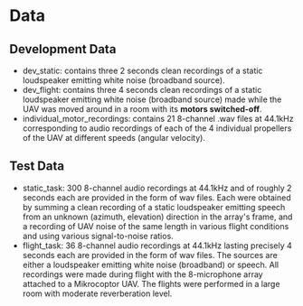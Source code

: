 # Data
## Development Data
 * dev_static: contains three 2 seconds clean recordings of a static loudspeaker emitting white noise (broadband source).
 * dev_flight: contains three 4 seconds clean recordings of a static loudspeaker emitting white noise (broadband source) made while the UAV was moved around in a room with its __motors switched-off__.
 * individual_motor_recordings: contains 21 8-channel .wav files at 44.1kHz corresponding to audio recordings of each of the 4 individual propellers of the UAV at different speeds (angular velocity).

## Test Data
 * static_task: 300 8-channel audio recordings at 44.1kHz and of roughly 2 seconds each are provided in the form of wav files. Each were obtained by summing a clean recording of a static loudspeaker emitting speech from an unknown (azimuth, elevation) direction in the array's frame, and a recording of UAV noise of the same length in various flight conditions and using various signal-to-noise ratios.
 * flight_task: 36 8-channel audio recordings at 44.1kHz lasting precisely 4 seconds each are provided in the form of wav files. The sources are either a loudspeaker emitting white noise (broadband) or speech. All recordings were made during flight with the 8-microphone array attached to a Mikrocoptor UAV. The flights were performed in a large room with moderate reverberation level.